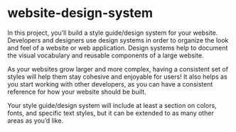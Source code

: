 # website-design-system

In this project, you’ll build a style guide/design system for your website.
Developers and designers use design systems in order to organize the look and feel of a website or web application. 
Design systems help to document the visual vocabulary and reusable components of a large website.

As your websites grow larger and more complex, having a consistent set of styles will help them stay cohesive and enjoyable for users! 
It also helps as you start working with other developers, as you can have a consistent reference for how your website should be built.

Your style guide/design system will include at least a section on colors, fonts, and specific text styles, 
but it can be extended to as many other areas as you’d like. 
